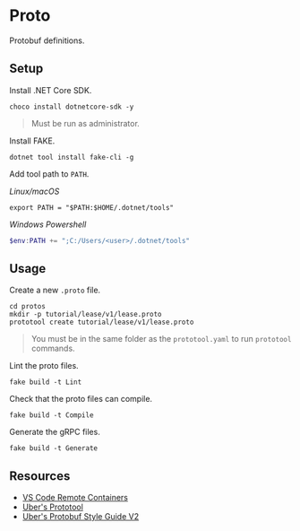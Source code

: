 # Proto
Protobuf definitions.

## Setup
Install .NET Core SDK.
```
choco install dotnetcore-sdk -y
```
> Must be run as administrator.

Install FAKE.
```
dotnet tool install fake-cli -g
```

Add tool path to `PATH`.

_Linux/macOS_
```shell
export PATH = "$PATH:$HOME/.dotnet/tools"
```
_Windows Powershell_
```powershell
$env:PATH += ";C:/Users/<user>/.dotnet/tools"
```

## Usage
Create a new `.proto` file.
```
cd protos
mkdir -p tutorial/lease/v1/lease.proto
prototool create tutorial/lease/v1/lease.proto
```
> You must be in the same folder as the `prototool.yaml`
to run `prototool` commands.

Lint the proto files.
```
fake build -t Lint
```

Check that the proto files can compile.
```
fake build -t Compile
```

Generate the gRPC files.
```
fake build -t Generate
```

## Resources
- [VS Code Remote Containers](https://code.visualstudio.com/docs/remote/containers)
- [Uber's Prototool](https://github.com/uber/prototool)
- [Uber's Protobuf Style Guide V2](https://github.com/uber/prototool/tree/dev/style)
